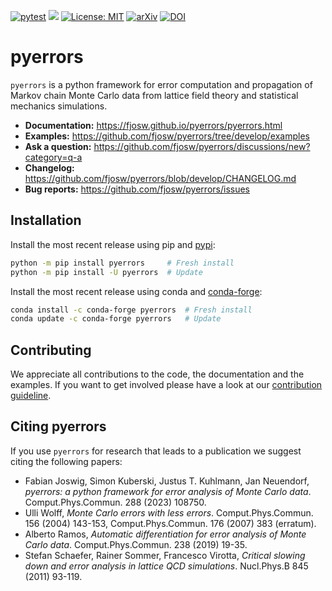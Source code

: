 [![pytest](https://github.com/fjosw/pyerrors/actions/workflows/pytest.yml/badge.svg)](https://github.com/fjosw/pyerrors/actions/workflows/pytest.yml) [![](https://img.shields.io/badge/python-3.9+-blue.svg)](https://www.python.org/downloads/) [![License: MIT](https://img.shields.io/badge/License-MIT-yellow.svg)](https://opensource.org/licenses/MIT) [![arXiv](https://img.shields.io/badge/arXiv-2209.14371-b31b1b.svg)](https://arxiv.org/abs/2209.14371) [![DOI](https://img.shields.io/badge/DOI-10.1016%2Fj.cpc.2023.108750-blue)](https://doi.org/10.1016/j.cpc.2023.108750)
# pyerrors
`pyerrors` is a python framework for error computation and propagation of Markov chain Monte Carlo data from lattice field theory and statistical mechanics simulations.

- **Documentation:** https://fjosw.github.io/pyerrors/pyerrors.html
- **Examples:** https://github.com/fjosw/pyerrors/tree/develop/examples
- **Ask a question:** https://github.com/fjosw/pyerrors/discussions/new?category=q-a
- **Changelog:** https://github.com/fjosw/pyerrors/blob/develop/CHANGELOG.md
- **Bug reports:** https://github.com/fjosw/pyerrors/issues

## Installation
Install the most recent release using pip and [pypi](https://pypi.org/project/pyerrors/):
```bash
python -m pip install pyerrors     # Fresh install
python -m pip install -U pyerrors  # Update
```
Install the most recent release using conda and [conda-forge](https://anaconda.org/conda-forge/pyerrors):
```bash
conda install -c conda-forge pyerrors  # Fresh install
conda update -c conda-forge pyerrors   # Update
```

## Contributing
We appreciate all contributions to the code, the documentation and the examples. If you want to get involved please have a look at our [contribution guideline](https://github.com/fjosw/pyerrors/blob/develop/CONTRIBUTING.md).

## Citing pyerrors
If you use `pyerrors` for research that leads to a publication we suggest citing the following papers:
- Fabian Joswig, Simon Kuberski, Justus T. Kuhlmann, Jan Neuendorf, *pyerrors: a python framework for error analysis of Monte Carlo data*. Comput.Phys.Commun. 288 (2023) 108750.
- Ulli Wolff, *Monte Carlo errors with less errors*. Comput.Phys.Commun. 156 (2004) 143-153, Comput.Phys.Commun. 176 (2007) 383 (erratum).
- Alberto Ramos, *Automatic differentiation for error analysis of Monte Carlo data*. Comput.Phys.Commun. 238 (2019) 19-35.
- Stefan Schaefer, Rainer Sommer, Francesco Virotta, *Critical slowing down and error analysis in lattice QCD simulations*. Nucl.Phys.B 845 (2011) 93-119.
